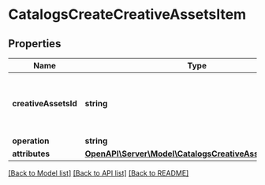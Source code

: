 # CatalogsCreateCreativeAssetsItem

## Properties
Name | Type | Description | Notes
------------ | ------------- | ------------- | -------------
**creativeAssetsId** | **string** | The catalog creative assets id in the merchant namespace | 
**operation** | **string** |  | 
**attributes** | [**OpenAPI\Server\Model\CatalogsCreativeAssetsAttributes**](CatalogsCreativeAssetsAttributes.md) |  | 

[[Back to Model list]](../README.md#documentation-for-models) [[Back to API list]](../README.md#documentation-for-api-endpoints) [[Back to README]](../README.md)


